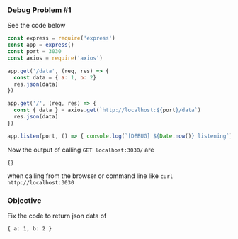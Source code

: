 ### Debug Problem #1
See the code below

```js
const express = require('express')
const app = express()
const port = 3030
const axios = require('axios')

app.get('/data', (req, res) => {
  const data = { a: 1, b: 2}
  res.json(data)
})

app.get('/', (req, res) => {
  const { data } = axios.get(`http://localhost:${port}/data`)
  res.json(data)
})

app.listen(port, () => { console.log(`[DEBUG] ${Date.now()} listening`) })

```

Now the output of calling `GET localhost:3030/` are
```
{}
```
when calling from the browser or command line like `curl http://localhost:3030`

### Objective
Fix the code to return json data of
```
{ a: 1, b: 2 }
```
